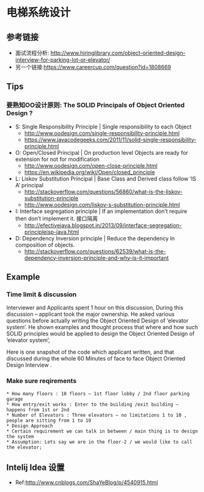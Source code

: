 # 电梯系统设计

## 参考链接
 * 面试流程分析: http://www.hiringlibrary.com/object-oriented-design-interview-for-parking-lot-or-elevator/
 * 另一个链接:https://www.careercup.com/question?id=1808669

## Tips

### 要熟知OO设计原则: The SOLID Principals of Object Oriented Design ?
 * S: Single Responsibility Principle | Single responsibility to each Object
    * http://www.oodesign.com/single-responsibility-principle.html
    * https://www.javacodegeeks.com/2011/11/solid-single-responsibility-principle.html
 * O: Open/Closed Principal  | On production level Objects are ready for extension for not for modification
    * http://www.oodesign.com/open-close-principle.html
    * https://en.wikipedia.org/wiki/Open/closed_principle
 * L: Liskov Substitution Principal | Base Class and Derived class follow ‘IS A’ principal
    * http://stackoverflow.com/questions/56860/what-is-the-liskov-substitution-principle
    * http://www.oodesign.com/liskov-s-substitution-principle.html
 * I: Interface segregation principle | If an implementation don’t require then don’t implement it. 接口隔离
    * http://efectivejava.blogspot.in/2013/09/interface-segregation-principleisp-java.html
 * D: Dependency Inversion principle | Reduce the dependency In composition of objects.
    * http://stackoverflow.com/questions/62539/what-is-the-dependency-inversion-principle-and-why-is-it-important

## Example

### Time limit & discussion
Interviewer and Applicants spent 1 hour on this discussion, During this discussion – applicant took the major ownership. He asked various questions before actually writing the Object Oriented Design of ‘elevator system’. He shown examples and thought process that where and how such SOLID principles would be applied to design the Object Oriented Design of ‘elevator system’,

Here is one snapshot of the code which applicant written, and that discussed during the whole 60 Minutes of face to face Object Oriented Design Interview .

### Make sure reqirements
    * How many floors : 10 floors – 1st floor lobby / 2nd floor parking garage
    * How entry/exit works : Enter to the building /exit building – happens from 1st or 2nd
    * Number of Elevators : Three elevators – no limitations 1 to 10 , people are sitting from 1 to 10
    * Design Approach
    * Certain requirement we can talk in between / main thing is to design the system
    * Assumption: Lets say we are in the floor-2 / we would like to call the elevator;

## Intelij Idea 设置
 * Ref:http://www.cnblogs.com/ShaYeBlog/p/4540915.html